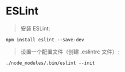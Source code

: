 # ESLint

> 安装 ESLint:

`npm install eslint --save-dev`

> 设置一个配置文件（创建 .eslintrc 文件）:

`./node_modules/.bin/eslint --init`
